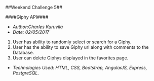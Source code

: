 ##Weekend Challenge 5##

####Giphy API####

* *Author:Charles Kuruvila*
* *Date: 02/05/2017*

1. User has ability to randomly select or search for a Giphy.
2. User has the ability to save Giphy url along with comments to the Database.
3. User can delete Giphys displayed in the favorites page.

* *Technologies Used: HTML, CSS, Bootstrap, AngularJS, Express, PostgreSQL.*
